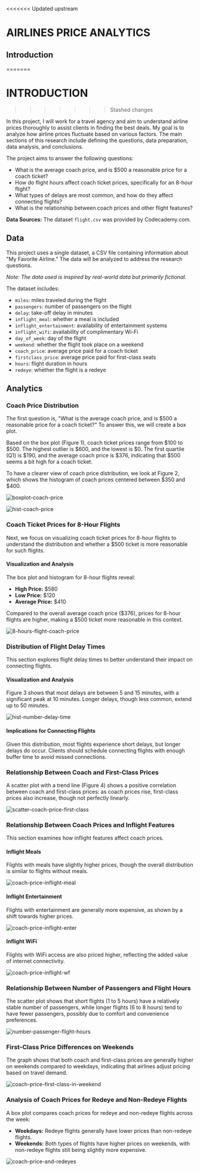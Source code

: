 <<<<<<< Updated upstream
# AIRLINES PRICE ANALYTICS

## Introduction
=======
# 

# INTRODUCTION
>>>>>>> Stashed changes

In this project, I will work for a travel agency and aim to understand airline prices thoroughly to assist clients in finding the best deals. My goal is to analyze how airline prices fluctuate based on various factors. The main sections of this research include defining the questions, data preparation, data analysis, and conclusions.

The project aims to answer the following questions:
- What is the average coach price, and is \$500 a reasonable price for a coach ticket?
- How do flight hours affect coach ticket prices, specifically for an 8-hour flight?
- What types of delays are most common, and how do they affect connecting flights?
- What is the relationship between coach prices and other flight features?

**Data Sources:**
The dataset `flight.csv` was provided by Codecademy.com.

## Data

This project uses a single dataset, a CSV file containing information about "My Favorite Airline." The data will be analyzed to address the research questions.

*Note: The data used is inspired by real-world data but primarily fictional.*

The dataset includes:
- `miles`: miles traveled during the flight
- `passengers`: number of passengers on the flight
- `delay`: take-off delay in minutes
- `inflight_meal`: whether a meal is included
- `inflight_entertainment`: availability of entertainment systems
- `inflight_wifi`: availability of complimentary Wi-Fi
- `day_of_week`: day of the flight
- `weekend`: whether the flight took place on a weekend
- `coach_price`: average price paid for a coach ticket
- `firstclass_price`: average price paid for first-class seats
- `hours`: flight duration in hours
- `redeye`: whether the flight is a redeye

## Analytics
### Coach Price Distribution

The first question is, "What is the average coach price, and is \$500 a reasonable price for a coach ticket?" To answer this, we will create a box plot.

Based on the box plot (Figure 1), coach ticket prices range from \$100 to \$500. The highest outlier is \$600, and the lowest is \$0. The first quartile (Q1) is \$190, and the average coach price is \$376, indicating that \$500 seems a bit high for a coach ticket.

To have a clearer view of coach price distribution, we look at Figure 2, which shows the histogram of coach prices centered between \$350 and \$400.

![boxplot-coach-price](/img/figure1.png)

![hist-coach-price](/img/figure2.png)

### Coach Ticket Prices for 8-Hour Flights

Next, we focus on visualizing coach ticket prices for 8-hour flights to understand the distribution and whether a \$500 ticket is more reasonable for such flights.

#### Visualization and Analysis

The box plot and histogram for 8-hour flights reveal:
- **High Price:** \$580
- **Low Price:** \$120
- **Average Price:** \$410

Compared to the overall average coach price (\$376), prices for 8-hour flights are higher, making a \$500 ticket more reasonable in this context.

![8-hours-flight-coach-price](/img/figure3.png)

### Distribution of Flight Delay Times

This section explores flight delay times to better understand their impact on connecting flights.

#### Visualization and Analysis

Figure 3 shows that most delays are between 5 and 15 minutes, with a significant peak at 10 minutes. Longer delays, though less common, extend up to 50 minutes.

![hist-number-delay-time](/img/figure4.png)

#### Implications for Connecting Flights

Given this distribution, most flights experience short delays, but longer delays do occur. Clients should schedule connecting flights with enough buffer time to avoid missed connections.

### Relationship Between Coach and First-Class Prices

A scatter plot with a trend line (Figure 4) shows a positive correlation between coach and first-class prices: as coach prices rise, first-class prices also increase, though not perfectly linearly.

![scatter-coach-price-first-class](/img/figure5.png)

### Relationship Between Coach Prices and Inflight Features

This section examines how inflight features affect coach prices.

#### Inflight Meals

Flights with meals have slightly higher prices, though the overall distribution is similar to flights without meals.

![coach-price-inflight-meal](/img/figure6.png)

#### Inflight Entertainment

Flights with entertainment are generally more expensive, as shown by a shift towards higher prices.

![coach-price-inflight-enter](/img/figure7.png)

#### Inflight WiFi

Flights with WiFi access are also priced higher, reflecting the added value of internet connectivity.

![coach-price-inflight-wf](/img/figure8.png)

### Relationship Between Number of Passengers and Flight Hours

The scatter plot shows that short flights (1 to 5 hours) have a relatively stable number of passengers, while longer flights (6 to 8 hours) tend to have fewer passengers, possibly due to comfort and convenience preferences.

![number-passenger-flight-hours](/img/figure9.png)

### First-Class Price Differences on Weekends

The graph shows that both coach and first-class prices are generally higher on weekends compared to weekdays, indicating that airlines adjust pricing based on travel demand.

![coach-price-first-class-in-weekend](/img/figure10.png)

### Analysis of Coach Prices for Redeye and Non-Redeye Flights

A box plot compares coach prices for redeye and non-redeye flights across the week:

- **Weekdays:** Redeye flights generally have lower prices than non-redeye flights.
- **Weekends:** Both types of flights have higher prices on weekends, with non-redeye flights still being slightly more expensive.

![coach-price-and-redeyes](/img/figure11.png)

